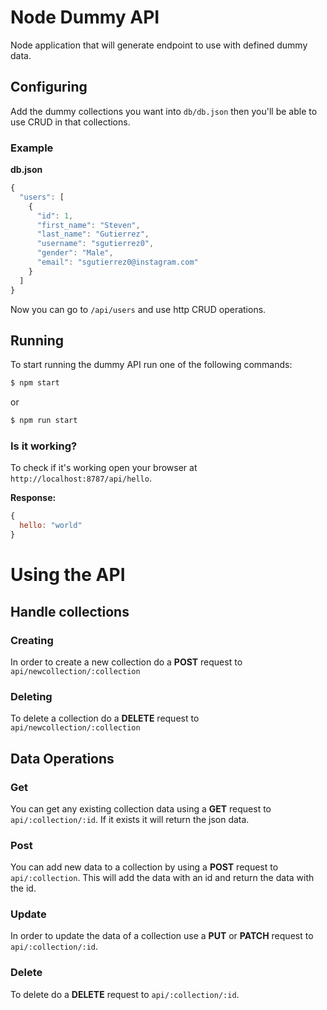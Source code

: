 # Node Dummy API
Node application that will generate endpoint to use with defined dummy data.

## Configuring
Add the dummy collections you want into `db/db.json` then you'll be able to use CRUD in that collections.

### Example
**db.json**
```javascript
{
  "users": [
    {
      "id": 1,
      "first_name": "Steven",
      "last_name": "Gutierrez",
      "username": "sgutierrez0",
      "gender": "Male",
      "email": "sgutierrez0@instagram.com"
    }
  ]
}
```
Now you can go to `/api/users` and use http CRUD operations.

## Running
To start running the dummy API run one of the following commands:
```javascript
$ npm start
```
or
```javascript
$ npm run start
```

### Is it working?
To check if it's working open your browser at `http://localhost:8787/api/hello`.

**Response:**
```javascript
{
  hello: "world"
}
```

# Using the API

## Handle collections
### Creating
In order to create a new collection do a **POST** request to `api/newcollection/:collection`

### Deleting
To delete a collection do a **DELETE** request to `api/newcollection/:collection`

## Data Operations
### Get
You can get any existing collection data using a **GET** request to `api/:collection/:id`.
If it exists it will return the json data.

### Post
You can add new data to a collection by using a **POST** request to `api/:collection`.
This will add the data with an id and return the data with the id.

### Update
In order to update the data of a collection use a **PUT** or **PATCH** request to `api/:collection/:id`.

### Delete
To delete do a **DELETE** request to `api/:collection/:id`.
